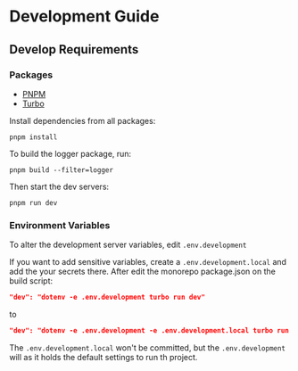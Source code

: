 # Development Guide

## Develop Requirements 

### Packages
- [PNPM](https://pnpm.io/)
- [Turbo](https://turbo.build/)

Install dependencies from all packages:
```shell
pnpm install
```

To build the logger package, run:
```shell
pnpm build --filter=logger
```

Then start the dev servers:
```shell
pnpm run dev
```

### Environment Variables

To alter the development server variables, edit ```.env.development```

If you want to add sensitive variables, create a ```.env.development.local``` and add the your secrets there. After edit the monorepo package.json on the build script:
```json
"dev": "dotenv -e .env.development turbo run dev"
```
 to

```json
"dev": "dotenv -e .env.development -e .env.development.local turbo run dev"
```

The ```.env.development.local``` won't be committed, but the ```.env.development``` will as it holds the default settings to run th project.